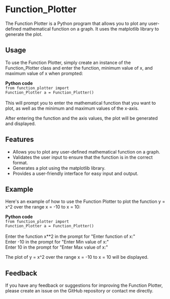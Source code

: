 # Function_Plotter

The Function Plotter is a Python program that allows you to plot any user-defined mathematical function on a graph. It uses the matplotlib library to generate the plot.

## Usage
To use the Function Plotter, simply create an instance of the Function_Plotter class and enter the function, minimum value of x, and maximum value of x when prompted:

**Python code**
<br>
<code>from function_plotter import Function_Plotter
a = Function_Plotter()</code>
<br>
<br>
This will prompt you to enter the mathematical function that you want to plot, as well as the minimum and maximum values of the x-axis.

After entering the function and the axis values, the plot will be generated and displayed.

## Features
<ul>
        <li>Allows you to plot any user-defined mathematical function on a graph.</li>
        <li>Validates the user input to ensure that the function is in the correct format.</li>
        <li>Generates a plot using the matplotlib library.</li>
        <li>Provides a user-friendly interface for easy input and output.</li>
</ul>


## Example
Here's an example of how to use the Function Plotter to plot the function y = x^2 over the range x = -10 to x = 10:

**Python code**
<br>
<code>from function_plotter import Function_Plotter
a = Function_Plotter()</code>
<br>
<br>
Enter the function x**2 in the prompt for "Enter function of x:"<br>
Enter -10 in the prompt for "Enter Min value of x:"<br>
Enter 10 in the prompt for "Enter Max value of x:"

The plot of y = x^2 over the range x = -10 to x = 10 will be displayed.

## Feedback
If you have any feedback or suggestions for improving the Function Plotter, please create an issue on the GitHub repository or contact me directly.

